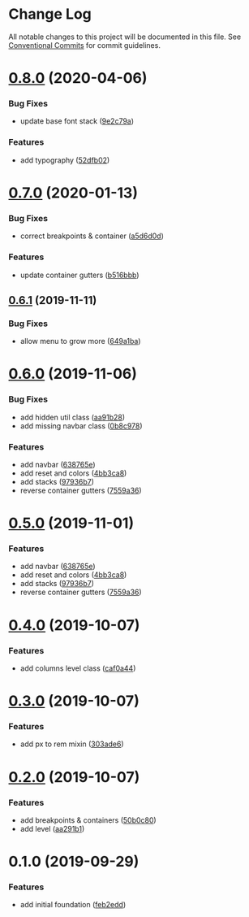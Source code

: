 # Change Log

All notable changes to this project will be documented in this file.
See [Conventional Commits](https://conventionalcommits.org) for commit guidelines.

# [0.8.0](https://github.com/Lemonpeach/panda-san/compare/v0.7.0...v0.8.0) (2020-04-06)


### Bug Fixes

* update base font stack ([9e2c79a](https://github.com/Lemonpeach/panda-san/commit/9e2c79a))


### Features

* add typography ([52dfb02](https://github.com/Lemonpeach/panda-san/commit/52dfb02))






# [0.7.0](https://github.com/Lemonpeach/panda-san/compare/v0.6.1...v0.7.0) (2020-01-13)


### Bug Fixes

* correct breakpoints & container ([a5d6d0d](https://github.com/Lemonpeach/panda-san/commit/a5d6d0d))


### Features

* update container gutters ([b516bbb](https://github.com/Lemonpeach/panda-san/commit/b516bbb))





## [0.6.1](https://github.com/Lemonpeach/panda-san/compare/v0.6.0...v0.6.1) (2019-11-11)


### Bug Fixes

* allow menu to grow more ([649a1ba](https://github.com/Lemonpeach/panda-san/commit/649a1ba))





# [0.6.0](https://github.com/Lemonpeach/panda-san/compare/v0.4.0...v0.6.0) (2019-11-06)


### Bug Fixes

* add hidden util class ([aa91b28](https://github.com/Lemonpeach/panda-san/commit/aa91b28))
* add missing navbar class ([0b8c978](https://github.com/Lemonpeach/panda-san/commit/0b8c978))


### Features

* add navbar ([638765e](https://github.com/Lemonpeach/panda-san/commit/638765e))
* add reset and colors ([4bb3ca8](https://github.com/Lemonpeach/panda-san/commit/4bb3ca8))
* add stacks ([97936b7](https://github.com/Lemonpeach/panda-san/commit/97936b7))
* reverse container gutters ([7559a36](https://github.com/Lemonpeach/panda-san/commit/7559a36))





# [0.5.0](https://github.com/Lemonpeach/panda-san/compare/v0.4.0...v0.5.0) (2019-11-01)


### Features

* add navbar ([638765e](https://github.com/Lemonpeach/panda-san/commit/638765e))
* add reset and colors ([4bb3ca8](https://github.com/Lemonpeach/panda-san/commit/4bb3ca8))
* add stacks ([97936b7](https://github.com/Lemonpeach/panda-san/commit/97936b7))
* reverse container gutters ([7559a36](https://github.com/Lemonpeach/panda-san/commit/7559a36))





# [0.4.0](https://github.com/Lemonpeach/panda-san/compare/v0.3.0...v0.4.0) (2019-10-07)


### Features

* add columns level class ([caf0a44](https://github.com/Lemonpeach/panda-san/commit/caf0a44))





# [0.3.0](https://github.com/Lemonpeach/panda-san/compare/v0.2.0...v0.3.0) (2019-10-07)


### Features

* add px to rem mixin ([303ade6](https://github.com/Lemonpeach/panda-san/commit/303ade6))





# [0.2.0](https://github.com/Lemonpeach/panda-san/compare/v0.1.0...v0.2.0) (2019-10-07)


### Features

* add breakpoints & containers ([50b0c80](https://github.com/Lemonpeach/panda-san/commit/50b0c80))
* add level ([aa291b1](https://github.com/Lemonpeach/panda-san/commit/aa291b1))





# 0.1.0 (2019-09-29)


### Features

* add initial foundation ([feb2edd](https://github.com/Lemonpeach/panda-san/commit/feb2edd))
